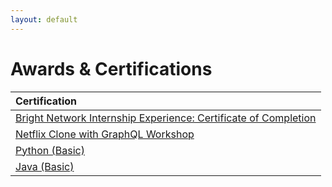 ```yaml
---
layout: default
---
```


# Awards & Certifications

| Certification                                                   |
|:------------------------------------------------------------|
| [Bright Network Internship Experience: Certificate of Completion](https://www.brightnetwork.co.uk/certificates/internship-experience-uk-techn_ycf31rmiz7kw0p/)       |
| [Netflix Clone with GraphQL Workshop](https://badgr.com/public/assertions/iqAuwki3Q8ie79yUvZgwHw)          | 
| [Python (Basic)](https://www.hackerrank.com/certificates/e30643b02cf6)          | 
| [Java (Basic)](https://www.hackerrank.com/certificates/0bfe8e030f96)  |
